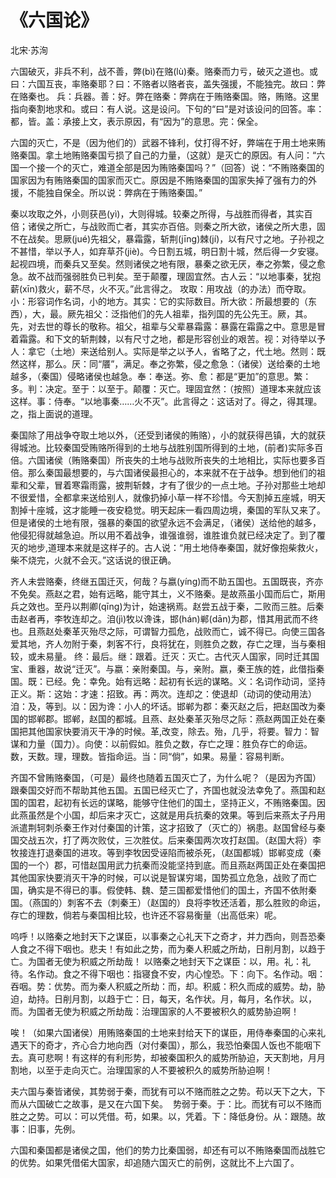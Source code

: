 <link href="../../css/style.css" rel="stylesheet" type="text/css" />

# 《六国论》

<span class="r">北宋·苏洵

<div class="p">

六国破灭，非兵不利，战不善，弊(bì)在赂(lù)秦。赂秦而力亏，破灭之道也。或曰：六国互丧，率赂秦耶？曰：不赂者以赂者丧，盖失强援，不能独完。故曰：弊在赂秦也。
<span class="comment">
兵：兵器。善：好。弊在赂秦：弊病在于贿赂秦国。赂，贿赂。这里指向秦割地求和。或曰：有人说。这是设问。下句的“曰”是对该设问的回答。率：都，皆。盖：承接上文，表示原因，有“因为”的意思。完：保全。
</span>

<div class="translation">

六国的灭亡，不是（因为他们的）武器不锋利，仗打得不好，弊端在于用土地来贿赂秦国。拿土地贿赂秦国亏损了自己的力量，（这就）是灭亡的原因。有人问：“六国一个接一个的灭亡，难道全部是因为贿赂秦国吗？”（回答）说：“不贿赂秦国的国家因为有贿赂秦国的国家而灭亡。原因是不贿赂秦国的国家失掉了强有力的外援，不能独自保全。所以说：弊病在于贿赂秦国。”

</div>

秦以攻取之外，小则获邑(yì)，大则得城。较秦之所得，与战胜而得者，其实百倍；诸侯之所亡，与战败而亡者，其实亦百倍。则秦之所大欲，诸侯之所大患，固不在战矣。思厥(jué)先祖父，暴霜露，斩荆(jīng)棘(jí)，以有尺寸之地。子孙视之不甚惜，举以予人，如弃草芥(jiè)。今日割五城，明日割十城，然后得一夕安寝。起视四境，而秦兵又至矣。然则诸侯之地有限，暴秦之欲无厌，奉之弥繁，侵之愈急。故不战而强弱胜负已判矣。至于颠覆，理固宜然。古人云：“以地事秦，犹抱薪(xīn)救火，薪不尽，火不灭。”此言得之。
<span class="comment">
攻取：用攻战（的办法）而夺取。小：形容词作名词，小的地方。其实：它的实际数目。所大欲：所最想要的（东西），大，最。厥先祖父：泛指他们的先人祖辈，指列国的先公先王。厥，其。先，对去世的尊长的敬称。祖父，祖辈与父辈暴霜露：暴露在霜露之中。意思是冒着霜露。和下文的斩荆棘，以有尺寸之地，都是形容创业的艰苦。视：对待举以予人：拿它（土地）来送给别人。实际是举之以予人，省略了之，代土地。然则：既然这样，那么。厌：同“餍”，满足。奉之弥繁，侵之愈急：（诸侯）送给秦的土地越多，（秦国）侵略诸侯也越急。奉：奉送。弥、愈：都是“更加”的意思。繁：多。判：决定。至于：以至于。颠覆：灭亡。理固宜然：（按照）道理本来就应该这样。事：侍奉。“以地事秦……火不灭”。此言得之：这话对了。得之，得其理。之，指上面说的道理。
</span>

<div class="translation">

秦国除了用战争夺取土地以外，（还受到诸侯的贿赂），小的就获得邑镇，大的就获得城池。比较秦国受贿赂所得到的土地与战胜别国所得到的土地，(前者)实际多百倍。六国诸侯（贿赂秦国）所丧失的土地与战败所丧失的土地相比，实际也要多百倍。那么秦国最想要的，与六国诸侯最担心的，本来就不在于战争。想到他们的祖辈和父辈，冒着寒霜雨露，披荆斩棘，才有了很少的一点土地。子孙对那些土地却不很爱惜，全都拿来送给别人，就像扔掉小草一样不珍惜。今天割掉五座城，明天割掉十座城，这才能睡一夜安稳觉。明天起床一看四周边境，秦国的军队又来了。但是诸侯的土地有限，强暴的秦国的欲望永远不会满足，（诸侯）送给他的越多，他侵犯得就越急迫。所以用不着战争，谁强谁弱，谁胜谁负就已经决定了。到了覆灭的地步,道理本来就是这样子的。古人说：“用土地侍奉秦国，就好像抱柴救火，柴不烧完，火就不会灭。”这话说的很正确。

</div>

齐人未尝赂秦，终继五国迁灭，何哉？与嬴(yíng)而不助五国也。五国既丧，齐亦不免矣。燕赵之君，始有远略，能守其土，义不赂秦。是故燕虽小国而后亡，斯用兵之效也。至丹以荆卿(qīng)为计，始速祸焉。赵尝五战于秦，二败而三胜。后秦击赵者再，李牧连却之。洎(jì)牧以谗诛，邯(hán)郸(dān)为郡，惜其用武而不终也。且燕赵处秦革灭殆尽之际，可谓智力孤危，战败而亡，诚不得已。向使三国各爱其地，齐人勿附于秦，刺客不行，良将犹在，则胜负之数，存亡之理，当与秦相较，或未易量。
<span class="comment">
终：最后。继：跟着。迁灭：灭亡。古代灭人国家，同时迁其国宝、重器，故说“迁灭”。与嬴：亲附秦国。与，亲附。嬴，秦王族的姓，此借指秦国。既：已经。免：幸免。始有远略：起初有长远的谋略。义：名词作动词，坚持正义。斯：这始：才速：招致。再：两次。连却之：使退却（动词的使动用法）洎：及，等到。以：因为谗：小人的坏话。邯郸为郡：秦灭赵之后，把赵国改为秦国的邯郸郡。邯郸，赵国的都城。且燕、赵处秦革灭殆尽之际：燕赵两国正处在秦国把其他国家快要消灭干净的时候。革,改变，除去。殆，几乎，将要。智力：智谋和力量（国力）。向使：以前假如。胜负之数，存亡之理：胜负存亡的命运。数，天数。理，理数。皆指命运。当：同“倘”，如果。易量：容易判断。
</span>

<div class="translation">

齐国不曾贿赂秦国，（可是）最终也随着五国灭亡了，为什么呢？（是因为齐国）跟秦国交好而不帮助其他五国。五国已经灭亡了，齐国也就没法幸免了。燕国和赵国的国君，起初有长远的谋略，能够守住他们的国土，坚持正义，不贿赂秦国。因此燕虽然是个小国，却后来才灭亡，这就是用兵抗秦的效果。等到后来燕太子丹用派遣荆轲刺杀秦王作对付秦国的计策，这才招致了（灭亡的）祸患。赵国曾经与秦国交战五次，打了两次败仗，三次胜仗。后来秦国两次攻打赵国。（赵国大将）李牧接连打退秦国的进攻。等到李牧因受诬陷而被杀死，（赵国都城）邯郸变成（秦国的一个）郡，可惜赵国用武力抗秦而没能坚持到底。而且燕赵两国正处在秦国把其他国家快要消灭干净的时候，可以说是智谋穷竭，国势孤立危急，战败了而亡国，确实是不得已的事。假使韩、魏、楚三国都爱惜他们的国土，齐国不依附秦国。（燕国的）刺客不去（刺秦王）（赵国的）良将李牧还活着，那么胜败的命运，存亡的理数，倘若与秦国相比较，也许还不容易衡量（出高低来）呢。

</div>

呜呼！以赂秦之地封天下之谋臣，以事秦之心礼天下之奇才，并力西向，则吾恐秦人食之不得下咽也。悲夫！有如此之势，而为秦人积威之所劫，日削月割，以趋于亡。为国者无使为积威之所劫哉！
<span class="comment">
以赂秦之地封天下之谋臣：以，用。礼：礼待。名作动。食之不得下咽也：指寝食不安，内心惶恐。下：向下。名作动。咽：吞咽。势：优势。而为秦人积威之所劫：而，却。积威：积久而成的威势。劫，胁迫，劫持。日削月割，以趋于亡：日，每天，名作状。月，每月，名作状。以，而。为国者无使为积威之所劫哉：治理国家的人不要被积久的威势胁迫啊！
</span>

<div class="translation">

唉！（如果六国诸侯）用贿赂秦国的土地来封给天下的谋臣，用侍奉秦国的心来礼遇天下的奇才，齐心合力地向西（对付秦国），那么，我恐怕秦国人饭也不能咽下去。真可悲啊！有这样的有利形势，却被秦国积久的威势所胁迫，天天割地，月月割地，以至于走向灭亡。治理国家的人不要被积久的威势所胁迫啊！

</div>

夫六国与秦皆诸侯，其势弱于秦，而犹有可以不赂而胜之之势。苟以天下之大，下而从六国破亡之故事，是又在六国下矣。 
<span class="comment">
势弱于秦。于：比。而犹有可以不赂而胜之之势。可以：可以凭借。苟，如果。以，凭着。下：降低身份。从：跟随。故事：旧事，先例。
</span>

<div class="translation">

六国和秦国都是诸侯之国，他们的势力比秦国弱，却还有可以不贿赂秦国而战胜它的优势。如果凭借偌大国家，却追随六国灭亡的前例，这就比不上六国了。

</div>
